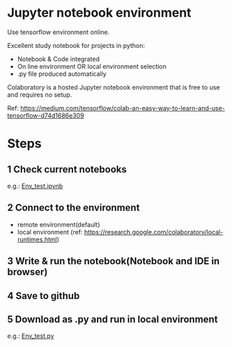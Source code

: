 # Jupyter notebook environment

Use tensorflow environment online.

Excellent study notebook for projects in python:

* Notebook & Code integrated
* On line environment OR local environment selection
* .py file produced automatically


Colaboratory is a hosted Jupyter notebook environment that is free to use and requires no setup.

Ref: 
https://medium.com/tensorflow/colab-an-easy-way-to-learn-and-use-tensorflow-d74d1686e309

# Steps

## 1 Check current notebooks

e.g.: [Env_test.ipynb](https://colab.research.google.com/github/bing0037/Jupyter_test/blob/master/Env_test.ipynb?hl=en#scrollTo=NBY90C7Zjg1p&uniqifier=1)

## 2 Connect to the environment

* remote environment(default)
* local environment
(ref: https://research.google.com/colaboratory/local-runtimes.html)

## 3 Write & run the notebook(Notebook and IDE in browser)

## 4 Save to github

## 5 Download as .py and run in local environment

e.g.: [Env_test.py](https://github.com/bing0037/Jupyter_test/blob/master/env_test.py)
